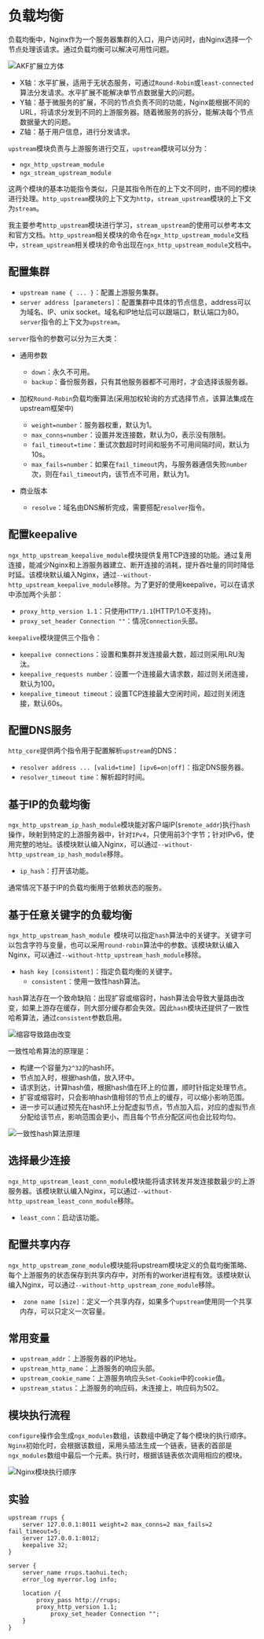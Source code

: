 # 负载均衡

负载均衡中，Nginx作为一个服务器集群的入口，用户访问时，由Nginx选择一个节点处理该请求。通过负载均衡可以解决可用性问题。

![AKF扩展立方体]()

- X轴：水平扩展，适用于无状态服务，可通过`Round-Robin`或`least-connected`算法分发请求。水平扩展不能解决单节点数据量大的问题。
- Y轴：基于微服务的扩展，不同的节点负责不同的功能，Nginx能根据不同的URL，将请求分发到不同的上游服务器。随着微服务的拆分，能解决每个节点数据量大的问题。
- Z轴：基于用户信息，进行分发请求。

`upstream`模块负责与上游服务进行交互，`upstream`模块可以分为：

- `ngx_http_upstream_module`
- `ngx_stream_upstream_module`

这两个模块的基本功能指令类似，只是其指令所在的上下文不同时，由不同的模块进行处理。`http_upstream`模块的上下文为`http`，`stream_upstream`模块的上下文为`stream`。

我主要参考`http_upstream`模块进行学习，`stream_upstream`的使用可以参考本文和官方文档。`http_upstream`相关模块的命令在`ngx_http_upstream_module`文档中，`stream_upstream`相关模块的命令出现在`ngx_http_upstream_module`文档中。

## 配置集群

- `upstream name { ... }`：配置上游服务集群。
- `server address [parameters]`：配置集群中具体的节点信息，address可以为域名、IP、unix socket。域名和IP地址后可以跟端口，默认端口为80。`server`指令的上下文为`upstream`。

`server`指令的参数可以分为三大类：

- 通用参数
  - `down`：永久不可用。
  - `backup`：备份服务器，只有其他服务器都不可用时，才会选择该服务器。

- 加权`Round-Robin`负载均衡算法(采用加权轮询的方式选择节点，该算法集成在upstream框架中)
  - `weight=number`：服务器权重，默认为1。
  - `max_conns=number`：设置并发连接数，默认为0，表示没有限制。
  - `fail_timeout=time`：重试次数超时时间和服务不可用间隔时间，默认为10s。
  - `max_fails=number`：如果在`fail_timeout`内，与服务器通信失败`number`次，则在`fail_timeout`内，该节点不可用，默认为1。
- 商业版本
  - `resolve`：域名由DNS解析完成，需要搭配`resolver`指令。

## 配置keepalive

`ngx_http_upstream_keepalive_module`模块提供复用TCP连接的功能。通过复用连接，能减少Nginx和上游服务器建立、断开连接的消耗，提升吞吐量的同时降低时延。该模块默认编入Nginx，通过`--without-http_upstream_keepalive_module`移除。为了更好的使用keepalive，可以在请求中添加两个头部：

- `proxy_http_version 1.1`：只使用`HTTP/1.1`(HTTP/1.0不支持)。
- `proxy_set_header Connection ""`：情况`Connection`头部。

`keepalive`模块提供三个指令：

- `keepalive connections`：设置和集群并发连接最大数，超过则采用LRU淘汰。
- `keepalive_requests number`：设置一个连接最大请求数，超过则关闭连接，默认为100。
- `keepalive_timeout timeout`：设置TCP连接最大空闲时间，超过则关闭连接，默认60s。

## 配置DNS服务

`http_core`提供两个指令用于配置解析`upstream`的DNS：

- `resolver address ... [valid=time] [ipv6=on|off]`：指定DNS服务器。
- `resolver_timeout time`：解析超时时间。

## 基于IP的负载均衡

`ngx_http_upstream_ip_hash_module`模块能对客户端IP(`$remote_addr`)执行`hash`操作，映射到特定的上游服务器中，针对`IPv4`，只使用前3个字节；针对IPv6，使用完整的地址。该模块默认编入Nginx，可以通过`--without-http_upstream_ip_hash_module`移除。

- `ip_hash`：打开该功能。

通常情况下基于IP的负载均衡用于依赖状态的服务。

## 基于任意关键字的负载均衡

`ngx_http_upstream_hash_module `模块可以指定`hash`算法中的关键字。关键字可以包含字符与变量，也可以采用`round-robin`算法中的参数。该模块默认编入Nginx，可以通过`--without-http_upstream_hash_module`移除。

- `hash key [consistent]`：指定负载均衡的关键字。
  - `consistent`：使用一致性hash算法。

`hash`算法存在一个致命缺陷：出现扩容或缩容时，hash算法会导致大量路由改变，如果上游存在缓存，则大部分缓存都会失效。因此`hash`模块还提供了一致性哈希算法，通过`consistent`参数启用。

![缩容导致路由改变]()

一致性哈希算法的原理是：

- 构建一个容量为`2^32`的hash环。
- 节点加入时，根据hash值，放入环中。
- 请求到达，计算hash值，根据hash值在环上的位置，顺时针指定处理节点。
- 扩容或缩容时，只会影响hash值相邻的节点上的缓存，可以缩小影响范围。
- 进一步可以通过预先在hash环上分配虚拟节点，节点加入后，对应的虚拟节点分配给该节点，影响范围会更小，而且每个节点分配区间也会比较均匀。

![一致性hash算法原理]()

## 选择最少连接

`ngx_http_upstream_least_conn_module`模块能将请求转发并发连接数最少的上游服务器。该模块默认编入Nginx，可以通过`--without-http_upstream_least_conn_module`移除。

- `least_conn`：启动该功能。

## 配置共享内存

`ngx_http_upstream_zone_module`模块能将upstream模块定义的负载均衡策略、每个上游服务的状态保存到共享内存中，对所有的worker进程有效。该模块默认编入Nginx，可以通过`--without-http_upstream_zone_module`移除。

- ` zone name [size]`：定义一个共享内存，如果多个`upstream`使用同一个共享内存，可以只定义一次容量。

## 常用变量

- `upstream_addr`：上游服务器的IP地址。
- `upstream_http_name`：上游服务的响应头部。
- `upstream_cookie_name`：上游服务响应头`Set-Cookie`中的`cookie`值。
- `upstream_status`：上游服务的响应码，未连接上，响应码为502。

## 模块执行流程

`configure`操作会生成`ngx_modules`数组，该数组中确定了每个模块的执行顺序。`Nginx`初始化时，会根据该数组，采用头插法生成一个链表，链表的首部是`ngx_modules`数组中最后一个元素。执行时，根据该链表依次调用相应的模块。

![Nginx模块执行顺序]()

## 实验

```nginx
upstream rrups {
	server 127.0.0.1:8011 weight=2 max_conns=2 max_fails=2 fail_timeout=5;
	server 127.0.0.1:8012;
	keepalive 32;
}

server {
	server_name rrups.taohui.tech;
	error_log myerror.log info;

	location /{
		proxy_pass http://rrups;
		proxy_http_version 1.1;
        	proxy_set_header Connection "";
	}
}
```
